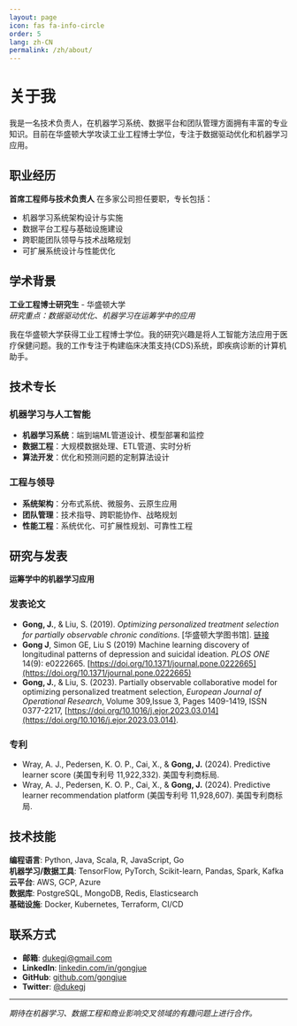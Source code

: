 ```yaml
---
layout: page
icon: fas fa-info-circle
order: 5
lang: zh-CN
permalink: /zh/about/
---
```


# 关于我

我是一名技术负责人，在机器学习系统、数据平台和团队管理方面拥有丰富的专业知识。目前在华盛顿大学攻读工业工程博士学位，专注于数据驱动优化和机器学习应用。

## 职业经历

**首席工程师与技术负责人** 在多家公司担任要职，专长包括：
- 机器学习系统架构设计与实施
- 数据平台工程与基础设施建设
- 跨职能团队领导与技术战略规划
- 可扩展系统设计与性能优化

## 学术背景

**工业工程博士研究生** - 华盛顿大学  
*研究重点：数据驱动优化、机器学习在运筹学中的应用*

我在华盛顿大学获得工业工程博士学位。我的研究兴趣是将人工智能方法应用于医疗保健问题。我的工作专注于构建临床决策支持(CDS)系统，即疾病诊断的计算机助手。

## 技术专长

### 机器学习与人工智能
- **机器学习系统**：端到端ML管道设计、模型部署和监控
- **数据工程**：大规模数据处理、ETL管道、实时分析
- **算法开发**：优化和预测问题的定制算法设计

### 工程与领导
- **系统架构**：分布式系统、微服务、云原生应用
- **团队管理**：技术指导、跨职能协作、战略规划
- **性能工程**：系统优化、可扩展性规划、可靠性工程

## 研究与发表

**运筹学中的机器学习应用**

### 发表论文

- **Gong, J.**, & Liu, S. (2019). *Optimizing personalized treatment selection for partially observable chronic conditions*. [华盛顿大学图书馆]. [链接](https://orbiscascade-washington.primo.exlibrisgroup.com/permalink/01ALLIANCE_UW/1jv7c00/alma99162255157401452)
- **Gong J**, Simon GE, Liu S (2019) Machine learning discovery of longitudinal patterns of depression and suicidal ideation. *PLOS ONE* 14(9): e0222665. [https://doi.org/10.1371/journal.pone.0222665](https://doi.org/10.1371/journal.pone.0222665)
- **Gong, J.**, & Liu, S. (2023). Partially observable collaborative model for optimizing personalized treatment selection, *European Journal of Operational Research*, Volume 309,Issue 3, Pages 1409-1419, ISSN 0377-2217, [https://doi.org/10.1016/j.ejor.2023.03.014](https://doi.org/10.1016/j.ejor.2023.03.014).

### 专利

- Wray, A. J., Pedersen, K. O. P., Cai, X., & **Gong, J.** (2024). Predictive learner score (美国专利号 11,922,332). 美国专利商标局.
- Wray, A. J., Pedersen, K. O. P., Cai, X., & **Gong, J.** (2024). Predictive learner recommendation platform (美国专利号 11,928,607). 美国专利商标局.

## 技术技能

**编程语言**: Python, Java, Scala, R, JavaScript, Go  
**机器学习/数据工具**: TensorFlow, PyTorch, Scikit-learn, Pandas, Spark, Kafka  
**云平台**: AWS, GCP, Azure  
**数据库**: PostgreSQL, MongoDB, Redis, Elasticsearch  
**基础设施**: Docker, Kubernetes, Terraform, CI/CD

## 联系方式

- **邮箱**: [dukegj@gmail.com](mailto:dukegj@gmail.com)
- **LinkedIn**: [linkedin.com/in/gongjue](https://www.linkedin.com/in/gongjue)
- **GitHub**: [github.com/gongjue](https://github.com/gongjue)
- **Twitter**: [@dukegj](https://twitter.com/dukegj)

---

*期待在机器学习、数据工程和商业影响交叉领域的有趣问题上进行合作。*